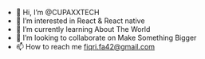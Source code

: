 - 👋 Hi, I’m @CUPAXXTECH
- 👀 I’m interested in React & React native
- 🌱 I’m currently learning About The World
- 💞️ I’m looking to collaborate on Make Something Bigger
- 📫 How to reach me fiqri.fa42@gmail.com

<!---
CUPAXXTECH/CUPAXXTECH is a ✨ special ✨ repository because its `CUPAXX`
--->
